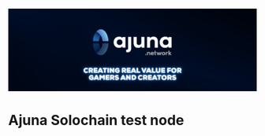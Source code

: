<p align="center" width="100%">
  <a href="https://ajuna.io" target="_blank">
    <img src="docs/ajuna-banner.jpeg" alt="Ajuna Network">
  </a>
</p>

# Ajuna Solochain test node
